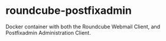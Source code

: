 # roundcube-postfixadmin
Docker container with both the Roundcube Webmail Client, and Postfixadmin Administration Client.
